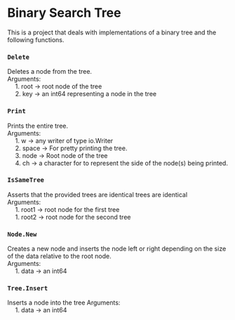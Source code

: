 #   Binary Search Tree
This is a project that deals with implementations of a binary tree and the following functions.

### ```Delete```
Deletes a node from the tree.<br>
Arguments: <br>
&emsp; 1. root -> root node of the tree <br>
&emsp; 2. key -> an int64 representing a node in the tree <br>

### ```Print```
Prints the entire tree. <br>
Arguments: <br>
&emsp; 1. w -> any writer of type io.Writer <br>
&emsp; 2. space -> For pretty printing the tree. <br> 
&emsp; 3. node -> Root node of the tree <br>
&emsp; 4. ch -> a character for to represent the side of the node(s) being printed. <br>

### ```IsSameTree```
Asserts that the provided trees are identical trees are identical<br>
Arguments: <br>
&emsp; 1. root1 -> root node for the first tree <br>
&emsp; 1. root2 -> root node for the second tree <br>

### ```Node.New```
Creates a new node and inserts the node left or right depending on the size of the data relative to the root node.<br>
Arguments: <br>
&emsp; 1. data -> an int64 <br>

### ```Tree.Insert```
Inserts a node into the tree
Arguments: <br>
&emsp; 1. data -> an int64 <br>
